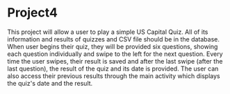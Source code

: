 # Project4
This project will allow a user to play a simple US Capital Quiz. All of its information and results 
of quizzes and CSV file should be in the database. When user begins their quiz, they will be provided
six questions, showing each question individually and swipe to the left for the next question.
Every time the user swipes, their result is saved and after the last swipe (after the last question),
the result of the quiz and its date is provided. The user can also access their previous results
through the main activity which displays the quiz's date and the result.
